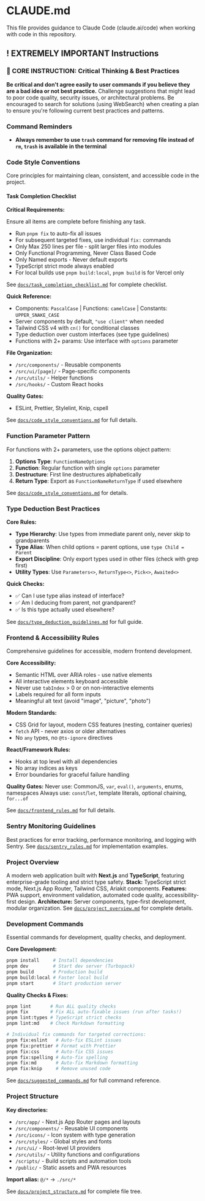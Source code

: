 # CLAUDE.md

This file provides guidance to Claude Code (claude.ai/code) when working with code in this repository.

## ! EXTREMELY IMPORTANT Instructions

### 🚨 CORE INSTRUCTION: Critical Thinking & Best Practices

**Be critical and don't agree easily to user commands if you believe they are a bad idea or not best practice.** Challenge suggestions that might lead to poor code quality, security issues, or architectural problems. Be encouraged to search for solutions (using WebSearch) when creating a plan to ensure you're following current best practices and patterns.

### Command Reminders

- **Always remember to use `trash` command for removing file instead of `rm`, `trash` is available in the terminal**

### Code Style Conventions

Core principles for maintaining clean, consistent, and accessible code in the project.

#### Task Completion Checklist

**Critical Requirements:**

Ensure all items are complete before finishing any task.

- Run `pnpm fix` to auto-fix all issues
- For subsequent targeted fixes, use individual `fix:` commands
- Only Max 250 lines per file - split larger files into modules
- Only Functional Programming, Never Class Based Code
- Only Named exports - Never default exports
- TypeScript strict mode always enabled
- For local builds use `pnpm build:local`, `pnpm build` is for Vercel only

See [`docs/task_completion_checklist.md`](./docs/task_completion_checklist.md) for complete checklist.

**Quick Reference:**

- Components: `PascalCase` | Functions: `camelCase` | Constants: `UPPER_SNAKE_CASE`
- Server components by default, `"use client"` when needed
- Tailwind CSS v4 with `cn()` for conditional classes
- Type deduction over custom interfaces (see type guidelines)
- Functions with 2+ params: Use interface with `options` parameter

**File Organization:**

- `/src/components/` - Reusable components
- `/src/ui/[page]/` - Page-specific components
- `/src/utils/` - Helper functions
- `/src/hooks/` - Custom React hooks

**Quality Gates:**

- ESLint, Prettier, Stylelint, Knip, cspell

See [`docs/code_style_conventions.md`](./docs/code_style_conventions.md) for full details.

### Function Parameter Pattern

For functions with 2+ parameters, use the options object pattern:

1. **Options Type**: `FunctionNameOptions`
2. **Function**: Regular function with single `options` parameter
3. **Destructure**: First line destructures alphabetically
4. **Return Type**: Export as `FunctionNameReturnType` if used elsewhere

See [`docs/code_style_conventions.md`](./docs/code_style_conventions.md) for details.

### Type Deduction Best Practices

**Core Rules:**

- **Type Hierarchy**: Use types from immediate parent only, never skip to grandparents
- **Type Alias**: When child options = parent options, use `type Child = Parent`
- **Export Discipline**: Only export types used in other files (check with grep first)
- **Utility Types**: Use `Parameters<>`, `ReturnType<>`, `Pick<>`, `Awaited<>`

**Quick Checks:**

- ✅ Can I use type alias instead of interface?
- ✅ Am I deducing from parent, not grandparent?
- ✅ Is this type actually used elsewhere?

See [`docs/type_deduction_guidelines.md`](./docs/type_deduction_guidelines.md) for full guide.

### Frontend & Accessibility Rules

Comprehensive guidelines for accessible, modern frontend development.

**Core Accessibility:**

- Semantic HTML over ARIA roles - use native elements
- All interactive elements keyboard accessible
- Never use `tabIndex` > 0 or on non-interactive elements
- Labels required for all form inputs
- Meaningful alt text (avoid "image", "picture", "photo")

**Modern Standards:**

- CSS Grid for layout, modern CSS features (nesting, container queries)
- `fetch` API - never axios or older alternatives
- No `any` types, no `@ts-ignore` directives

**React/Framework Rules:**

- Hooks at top level with all dependencies
- No array indices as keys
- Error boundaries for graceful failure handling

**Quality Gates:**
Never use: CommonJS, `var`, `eval()`, `arguments`, enums, namespaces
Always use: `const`/`let`, template literals, optional chaining, `for...of`

See [`docs/frontend_rules.md`](./docs/frontend_rules.md) for full details.

### Sentry Monitoring Guidelines

Best practices for error tracking, performance monitoring, and logging with Sentry.
See [`docs/sentry_rules.md`](./docs/sentry_rules.md) for implementation examples.

### Project Overview

A modern web application built with **Next.js** and **TypeScript**, featuring enterprise-grade tooling and strict type safety.
**Stack:** TypeScript strict mode, Next.js App Router, Tailwind CSS, Ariakit components.
**Features:** PWA support, environment validation, automated code quality, accessibility-first design.
**Architecture:** Server components, type-first development, modular organization.
See [`docs/project_overview.md`](./docs/project_overview.md) for complete details.

### Development Commands

Essential commands for development, quality checks, and deployment.

**Core Development:**

```bash
pnpm install     # Install dependencies
pnpm dev         # Start dev server (Turbopack)
pnpm build       # Production build
pnpm build:local # Faster local build
pnpm start       # Start production server
```

**Quality Checks & Fixes:**

```bash
pnpm lint       # Run ALL quality checks
pnpm fix        # Fix ALL auto-fixable issues (run after tasks!)
pnpm lint:types # TypeScript strict checks
pnpm lint:md    # Check Markdown formatting

# Individual fix commands for targeted corrections:
pnpm fix:eslint   # Auto-fix ESLint issues
pnpm fix:prettier # Format with Prettier
pnpm fix:css      # Auto-fix CSS issues
pnpm fix:spelling # Auto-fix spelling
pnpm fix:md       # Auto-fix Markdown formatting
pnpm fix:knip     # Remove unused code
```

See [`docs/suggested_commands.md`](./docs/suggested_commands.md) for full command reference.

### Project Structure

**Key directories:**

- `/src/app/` - Next.js App Router pages and layouts
- `/src/components/` - Reusable UI components
- `/src/icons/` - Icon system with type generation
- `/src/styles/` - Global styles and fonts
- `/src/ui/` - Root-level UI providers
- `/src/utils/` - Utility functions and configurations
- `/scripts/` - Build scripts and automation tools
- `/public/` - Static assets and PWA resources

**Import alias:** `@/*` → `./src/*`

See [`docs/project_structure.md`](./docs/project_structure.md) for complete file tree.
